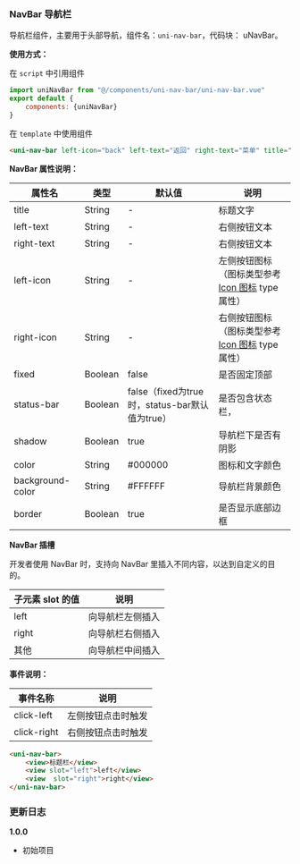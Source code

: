 ### NavBar 导航栏

导航栏组件，主要用于头部导航，组件名：``uni-nav-bar``，代码块： uNavBar。

**使用方式：**

在 ``script`` 中引用组件 

```javascript
import uniNavBar from "@/components/uni-nav-bar/uni-nav-bar.vue"
export default {
    components: {uniNavBar}
}
```

在 ``template`` 中使用组件

```html
<uni-nav-bar left-icon="back" left-text="返回" right-text="菜单" title="导航栏组件"></uni-nav-bar>
```

**NavBar 属性说明：**

|属性名						|类型		|默认值																					|说明																																											|
|---							|----		|---																						|---																																											|
|title						|String	|-																							|标题文字																																									|
|left-text				|String	|-																							|右侧按钮文本																																							|
|right-text				|String	|-																							|右侧按钮文本																																							|
|left-icon				|String	|-																							|左侧按钮图标（图标类型参考 [Icon 图标](http://ext.dcloud.net.cn/plugin?id=28) type 属性）|
|right-icon				|String	|-																							|右侧按钮图标（图标类型参考 [Icon 图标](http://ext.dcloud.net.cn/plugin?id=28) type 属性）|
|fixed						|Boolean|false																					|是否固定顶部																																							|
|status-bar				|Boolean|false（fixed为true时，status-bar默认值为true）	|是否包含状态栏，																																					|
|shadow						|Boolean|true																						|导航栏下是否有阴影																																				|
|color						|String	|#000000																				|图标和文字颜色																																						|
|background-color	|String	|#FFFFFF																				|导航栏背景颜色																																						|
|border						|Boolean|true																						|是否显示底部边框																																					|

**NavBar 插槽**

开发者使用 NavBar 时，支持向 NavBar 里插入不同内容，以达到自定义的目的。


|子元素 slot 的值|说明|
|---|----|
|left	|向导航栏左侧插入|
|right	|向导航栏右侧插入|
|其他	|向导航栏中间插入|

**事件说明：**

|事件名称	|说明		|
|---|---|
|click-left	|左侧按钮点击时触发|
|click-right	|右侧按钮点击时触发|

```html
<uni-nav-bar>
    <view>标题栏</view>
    <view slot="left">left</view>
    <view  slot="right">right</view>
</uni-nav-bar>
```


### 更新日志
**1.0.0**
- 初始项目